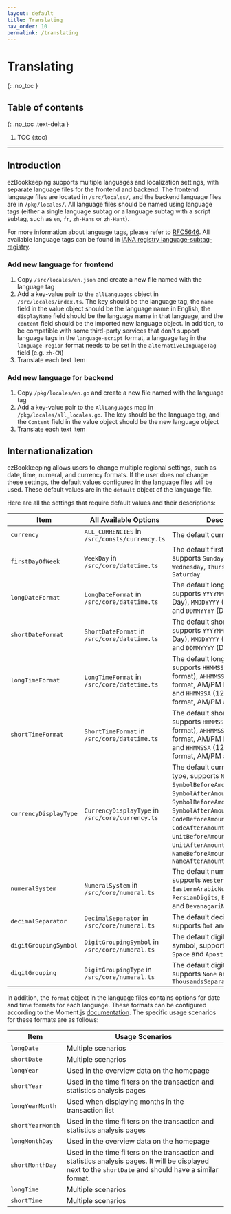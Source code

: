 ```yaml
---
layout: default
title: Translating
nav_order: 10
permalink: /translating
---
```


# Translating
{: .no_toc }

## Table of contents
{: .no_toc .text-delta }

1. TOC
{:toc}

---

## Introduction

ezBookkeeping supports multiple languages and localization settings, with separate language files for the frontend and backend. The frontend language files are located in `/src/locales/`, and the backend language files are in `/pkg/locales/`. All language files should be named using language tags (either a single language subtag or a language subtag with a script subtag, such as `en`, `fr`, `zh-Hans` or `zh-Hant`).

For more information about language tags, please refer to [RFC5646](https://www.rfc-editor.org/rfc/rfc5646.html). All available language tags can be found in [IANA registry language-subtag-registry](https://www.iana.org/assignments/language-subtag-registry/language-subtag-registry).

### Add new language for frontend

1. Copy `/src/locales/en.json` and create a new file named with the language tag
2. Add a key-value pair to the `allLanguages` object in `/src/locales/index.ts`. The key should be the language tag, the `name` field in the value object should be the language name in English, the `displayName` field should be the language name in that language, and the `content` field should be the imported new language object. In addition, to be compatible with some third-party services that don't support language tags in the `language-script` format, a language tag in the `language-region` format needs to be set in the `alternativeLanguageTag` field (e.g. `zh-CN`)
3. Translate each text item

### Add new language for backend

1. Copy `/pkg/locales/en.go` and create a new file named with the language tag
2. Add a key-value pair to the `AllLanguages` map in `/pkg/locales/all_locales.go`. The key should be the language tag, and the `Content` field in the value object should be the new language object
3. Translate each text item

## Internationalization

ezBookkeeping allows users to change multiple regional settings, such as date, time, numeral, and currency formats. If the user does not change these settings, the default values configured in the language files will be used. These default values are in the `default` object of the language file.

Here are all the settings that require default values and their descriptions:

| Item | All Available Options | Description |
| --- | --- | --- |
| `currency` | `ALL_CURRENCIES` in `/src/consts/currency.ts` | The default currency |
| `firstDayOfWeek` | `WeekDay` in `/src/core/datetime.ts` | The default first day of the week, supports `Sunday`, `Monday`, `Tuesday`, `Wednesday`, `Thursday`, `Friday` and `Saturday` |
| `longDateFormat` | `LongDateFormat` in `/src/core/datetime.ts` | The default long date format, supports `YYYYMMDD` (Year Month Day), `MMDDYYYY` (Month Day Year) and `DDMMYYYY` (Day Month Year) |
| `shortDateFormat` | `ShortDateFormat` in `/src/core/datetime.ts` | The default short date format, supports `YYYYMMDD` (Year Month Day), `MMDDYYYY` (Month Day Year) and `DDMMYYYY` (Day Month Year) |
| `longTimeFormat` | `LongTimeFormat` in `/src/core/datetime.ts` | The default long time format, supports `HHMMSS` (24-hour time format), `AHHMMSS` (12-hour time format, AM/PM before the time) and `HHMMSSA` (12-hour time format, AM/PM after the time) |
| `shortTimeFormat` | `ShortTimeFormat` in `/src/core/datetime.ts` | The default short time format, supports `HHMMSS` (24-hour time format), `AHHMMSS` (12-hour time format, AM/PM before the time) and `HHMMSSA` (12-hour time format, AM/PM after the time) |
| `currencyDisplayType` | `CurrencyDisplayType` in `/src/core/currency.ts` | The default currency display type, supports `None`, `SymbolBeforeAmount`, `SymbolAfterAmount`, `SymbolBeforeAmountWithoutSpace`, `SymbolAfterAmountWithoutSpace`, `CodeBeforeAmount`, `CodeAfterAmount`, `UnitBeforeAmount`, `UnitAfterAmount`, `NameBeforeAmount` and `NameAfterAmount` |
| `numeralSystem` | `NumeralSystem` in `/src/core/numeral.ts` | The default numeral system, supports `WesternArabicNumerals`, `EasternArabicNumerals`, `PersianDigits`, `BurmeseNumerals` and `DevanagariNumerals` |
| `decimalSeparator` | `DecimalSeparator` in `/src/core/numeral.ts` | The default decimal separator, supports `Dot` and `Comma` |
| `digitGroupingSymbol` | `DigitGroupingSymbol` in `/src/core/numeral.ts` | The default digit grouping symbol, supports `Dot`, `Comma`, `Space` and `Apostrophe` |
| `digitGrouping` | `DigitGroupingType` in `/src/core/numeral.ts` | The default digit grouping type, supports `None` and `ThousandsSeparator` |

In addition, the `format` object in the language files contains options for date and time formats for each language. These formats can be configured according to the Moment.js [documentation](https://momentjs.com/docs/#/displaying/). The specific usage scenarios for these formats are as follows:

| Item | Usage Scenarios |
| --- | --- |
| `longDate` | Multiple scenarios |
| `shortDate` | Multiple scenarios |
| `longYear` | Used in the overview data on the homepage |
| `shortYear` | Used in the time filters on the transaction and statistics analysis pages |
| `longYearMonth` | Used when displaying months in the transaction list |
| `shortYearMonth` | Used in the time filters on the transaction and statistics analysis pages |
| `longMonthDay` | Used in the overview data on the homepage |
| `shortMonthDay` | Used in the time filters on the transaction and statistics analysis pages. It will be displayed next to the `shortDate` and should have a similar format. |
| `longTime` | Multiple scenarios |
| `shortTime` | Multiple scenarios |
